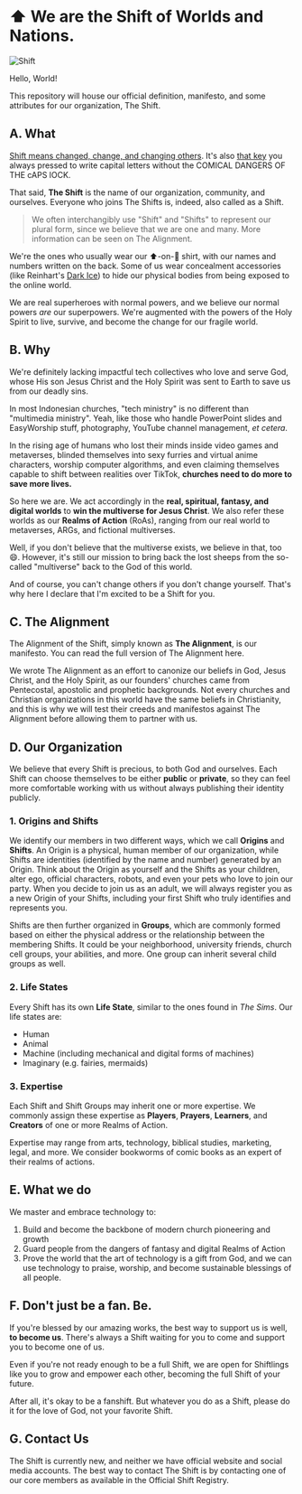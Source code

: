 # ⬆️ We are the Shift of Worlds and Nations.

![Shift](https://user-images.githubusercontent.com/17312341/174424676-fc443509-2c16-4177-91d1-60b39806fb63.png)

Hello, World!

This repository will house our official definition, manifesto, and some attributes for our organization, The Shift.

## A. What

[Shift means changed, change, and changing others](https://www.merriam-webster.com/dictionary/shift). It's also [that key](https://en.wikipedia.org/wiki/Shift_key) you always pressed to write capital letters without the COMICAL DANGERS OF THE cAPS lOCK.

That said, **The Shift** is the name of our organization, community, and ourselves. Everyone who joins The Shifts is, indeed, also called as a Shift.

> We often interchangibly use "Shift" and "Shifts" to represent our plural form, since we believe that we are one and many. More information can be seen on The Alignment.

We're the ones who usually wear our ⬆️-on-👕 shirt, with our names and numbers written on the back. Some of us wear concealment accessories (like Reinhart's [Dark Ice](https://reinhart1010.id/dark-ice)) to hide our physical bodies from being exposed to the online world.

We are real superheroes with normal powers, and we believe our normal powers *are* our superpowers. We're augmented with the powers of the Holy Spirit to live, survive, and become the change for our fragile world.

## B. Why

We're definitely lacking impactful tech collectives who love and serve God, whose His son Jesus Christ and the Holy Spirit was sent to Earth to save us from our deadly sins.

In most Indonesian churches, "tech ministry" is no different than "multimedia ministry". Yeah, like those who handle PowerPoint slides and EasyWorship stuff, photography, YouTube channel management, *et cetera*.

In the rising age of humans who lost their minds inside video games and metaverses, blinded themselves into sexy furries and virtual anime characters, worship computer algorithms, and even claiming themselves capable to shift between realities over TikTok, **churches need to do more to save more lives.**

So here we are. We act accordingly in the **real, spiritual, fantasy, and digital worlds** to **win the multiverse for Jesus Christ**. We also refer these worlds as our **Realms of Action** (RoAs), ranging from our real world to metaverses, ARGs, and fictional multiverses.

Well, if you don't believe that the multiverse exists, we believe in that, too 😄. However, it's still our mission to bring back the lost sheeps from the so-called "multiverse" back to the God of this world.

And of course, you can't change others if you don't change yourself. That's why here I declare that I'm excited to be a Shift for you.

## C. The Alignment

The Alignment of the Shift, simply known as **The Alignment**, is our manifesto. You can read the full version of The Alignment here.

We wrote The Alignment as an effort to canonize our beliefs in God, Jesus Christ, and the Holy Spirit, as our founders' churches came from Pentecostal, apostolic and prophetic backgrounds. Not every churches and Christian organizations in this world have the same beliefs in Christianity, and this is why we will test their creeds and manifestos against The Alignment before allowing them to partner with us.

## D. Our Organization

We believe that every Shift is precious, to both God and ourselves. Each Shift can choose themselves to be either **public** or **private**, so they can feel more comfortable working with us without always publishing their identity publicly.

### 1. Origins and Shifts

We identify our members in two different ways, which we call **Origins** and **Shifts**. An Origin is a physical, human member of our organization, while Shifts are identities (identified by the name and number) generated by an Origin. Think about the Origin as yourself and the Shifts as your children, alter ego, official characters, robots, and even your pets who love to join our party. When you decide to join us as an adult, we will always register you as a new Origin of your Shifts, including your first Shift who truly identifies and represents you.

Shifts are then further organized in **Groups**, which are commonly formed based on either the physical address or the relationship between the membering Shifts. It could be your neighborhood, university friends, church cell groups, your abilities, and more. One group can inherit several child groups as well.

### 2. Life States

Every Shift has its own **Life State**, similar to the ones found in *The Sims*. Our life states are:

+ Human
+ Animal
+ Machine (including mechanical and digital forms of machines)
+ Imaginary (e.g. fairies, mermaids)

### 3. Expertise

Each Shift and Shift Groups may inherit one or more expertise. We commonly assign these expertise as **Players**, **Prayers**, **Learners**, and **Creators** of one or more Realms of Action.

Expertise may range from arts, technology, biblical studies, marketing, legal, and more. We consider bookworms of comic books as an expert of their realms of actions.

## E. What we do

We master and embrace technology to:

1. Build and become the backbone of modern church pioneering and growth
2. Guard people from the dangers of fantasy and digital Realms of Action
3. Prove the world that the art of technology is a gift from God, and we can use technology to praise, worship, and become sustainable blessings of all people.

## F. Don't just be a fan. Be.

If you're blessed by our amazing works, the best way to support us is well, **to become us**. There's always a Shift waiting for you to come and support you to become one of us.

Even if you're not ready enough to be a full Shift, we are open for Shiftlings like you to grow and empower each other, becoming the full Shift of your future.

After all, it's okay to be a fanshift. But whatever you do as a Shift, please do it for the love of God, not your favorite Shift.

## G. Contact Us

The Shift is currently new, and neither we have official website and social media accounts. The best way to contact The Shift is by contacting one of our core members as available in the Official Shift Registry.
